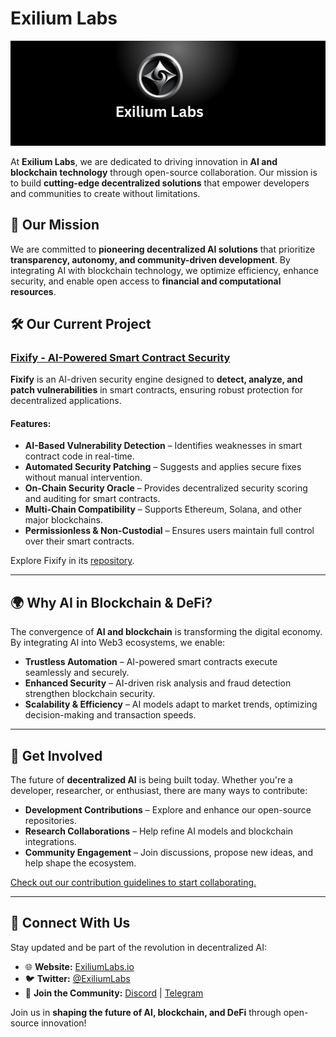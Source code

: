 # Exilium Labs

![Exilium Labs Logo](https://raw.githubusercontent.com/Exilium-Labs/.github/refs/heads/main/Banner.png)

At **Exilium Labs**, we are dedicated to driving innovation in **AI and blockchain technology** through open-source collaboration. Our mission is to build **cutting-edge decentralized solutions** that empower developers and communities to create without limitations.

## 🚀 **Our Mission**
We are committed to **pioneering decentralized AI solutions** that prioritize **transparency, autonomy, and community-driven development**. By integrating AI with blockchain technology, we optimize efficiency, enhance security, and enable open access to **financial and computational resources**.

## 🛠 **Our Current Project**

### [**Fixify - AI-Powered Smart Contract Security**](https://github.com/Exilium-Labs/Fixify)
**Fixify** is an AI-driven security engine designed to **detect, analyze, and patch vulnerabilities** in smart contracts, ensuring robust protection for decentralized applications.

#### **Features:**
- **AI-Based Vulnerability Detection** – Identifies weaknesses in smart contract code in real-time.
- **Automated Security Patching** – Suggests and applies secure fixes without manual intervention.
- **On-Chain Security Oracle** – Provides decentralized security scoring and auditing for smart contracts.
- **Multi-Chain Compatibility** – Supports Ethereum, Solana, and other major blockchains.
- **Permissionless & Non-Custodial** – Ensures users maintain full control over their smart contracts.

Explore Fixify in its [repository](https://github.com/Exilium-Labs/Fixify).

---

## 🌍 **Why AI in Blockchain & DeFi?**
The convergence of **AI and blockchain** is transforming the digital economy. By integrating AI into Web3 ecosystems, we enable:
- **Trustless Automation** – AI-powered smart contracts execute seamlessly and securely.
- **Enhanced Security** – AI-driven risk analysis and fraud detection strengthen blockchain security.
- **Scalability & Efficiency** – AI models adapt to market trends, optimizing decision-making and transaction speeds.

---

## 🤝 **Get Involved**
The future of **decentralized AI** is being built today. Whether you're a developer, researcher, or enthusiast, there are many ways to contribute:
- **Development Contributions** – Explore and enhance our open-source repositories.
- **Research Collaborations** – Help refine AI models and blockchain integrations.
- **Community Engagement** – Join discussions, propose new ideas, and help shape the ecosystem.

[Check out our contribution guidelines to start collaborating.](#)

---

## 🔗 **Connect With Us**
Stay updated and be part of the revolution in decentralized AI:

- 🌐 **Website:** [ExiliumLabs.io](#)
- 🐦 **Twitter:** [@ExiliumLabs](#)
- 💬 **Join the Community:** [Discord](#) | [Telegram](#)

Join us in **shaping the future of AI, blockchain, and DeFi** through open-source innovation!
